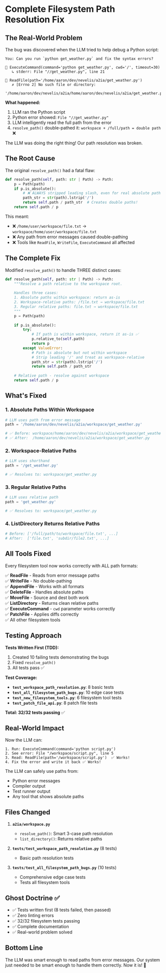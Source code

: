 # Complete Filesystem Path Resolution Fix

## The Real-World Problem

The bug was discovered when the LLM tried to help debug a Python script:

```
You: Can you run `python get_weather.py` and fix the syntax errors?

🔧 ExecuteCommand(command='python get_weather.py', cwd='/', timeout=30)
   ↳ stderr: File "//get_weather.py", line 21
   
🔧 ReadFile(path='/home/aaron/dev/nevelis/a2ia/get_weather.py')
   ✗ [Errno 2] No such file or directory: 
     '/home/aaron/dev/nevelis/a2ia/home/aaron/dev/nevelis/a2ia/get_weather.py'
```

**What happened:**
1. LLM ran the Python script
2. Python error showed: `File "//get_weather.py"`
3. LLM intelligently read the full path from the error
4. `resolve_path()` double-pathed it: `workspace + /full/path = double path` ❌

The LLM was doing the right thing! Our path resolution was broken.

## The Root Cause

The original `resolve_path()` had a fatal flaw:

```python
def resolve_path(self, path: str | Path) -> Path:
    p = Path(path)
    if p.is_absolute():
        # ❌ ALWAYS stripped leading slash, even for real absolute paths!
        path_str = str(path).lstrip('/')
        return self.path / path_str  # Creates double paths!
    return self.path / p
```

This meant:
- ❌ `/home/user/workspace/file.txt` → `workspace/home/user/workspace/file.txt`
- ❌ Any path from error messages caused double-pathing
- ❌ Tools like `ReadFile`, `WriteFile`, `ExecuteCommand` all affected

## The Complete Fix

Modified `resolve_path()` to handle THREE distinct cases:

```python
def resolve_path(self, path: str | Path) -> Path:
    """Resolve a path relative to the workspace root.
    
    Handles three cases:
    1. Absolute paths within workspace: return as-is
    2. Workspace-relative paths: /file.txt → workspace/file.txt
    3. Regular relative paths: file.txt → workspace/file.txt
    """
    p = Path(path)
    
    if p.is_absolute():
        try:
            # If path is within workspace, return it as-is ✅
            p.relative_to(self.path)
            return p
        except ValueError:
            # Path is absolute but not within workspace
            # Strip leading '/' and treat as workspace-relative
            path_str = str(path).lstrip('/')
            return self.path / path_str
    
    # Relative path - resolve against workspace
    return self.path / p
```

## What's Fixed

### 1. Absolute Paths Within Workspace
```python
# LLM uses path from error message
path = '/home/aaron/dev/nevelis/a2ia/workspace/get_weather.py'

# ✅ Before: workspace/home/aaron/dev/nevelis/a2ia/workspace/get_weather.py
# ✅ After:  /home/aaron/dev/nevelis/a2ia/workspace/get_weather.py
```

### 2. Workspace-Relative Paths
```python
# LLM uses shorthand
path = '/get_weather.py'

# ✅ Resolves to: workspace/get_weather.py
```

### 3. Regular Relative Paths
```python
# LLM uses relative path
path = 'get_weather.py'

# ✅ Resolves to: workspace/get_weather.py
```

### 4. ListDirectory Returns Relative Paths
```python
# Before: ['/full/path/to/workspace/file.txt', ...]
# After:  ['file.txt', 'subdir/file2.txt', ...]
```

## All Tools Fixed

Every filesystem tool now works correctly with ALL path formats:

✅ **ReadFile** - Reads from error message paths  
✅ **WriteFile** - No double-pathing  
✅ **AppendFile** - Works with all formats  
✅ **DeleteFile** - Handles absolute paths  
✅ **MoveFile** - Source and dest both work  
✅ **ListDirectory** - Returns clean relative paths  
✅ **ExecuteCommand** - `cwd` parameter works correctly  
✅ **PatchFile** - Applies diffs correctly  
✅ All other filesystem tools

## Testing Approach

**Tests Written First (TDD):**
1. Created 10 failing tests demonstrating the bugs
2. Fixed `resolve_path()` 
3. All tests pass ✅

**Test Coverage:**
- **`test_workspace_path_resolution.py`**: 8 basic tests
- **`test_all_filesystem_path_bugs.py`**: 10 edge case tests
- **`test_new_filesystem_tools.py`**: 6 filesystem tool tests
- **`test_patch_file_api.py`**: 8 patch file tests

**Total: 32/32 tests passing** ✅

## Real-World Impact

Now the LLM can:

```
1. Run: ExecuteCommand(command='python script.py')
2. See error: File "/workspace/script.py", line 5
3. Read: ReadFile(path='/workspace/script.py')  ✅ Works!
4. Fix the error and write it back ✅ Works!
```

The LLM can safely use paths from:
- Python error messages
- Compiler output
- Test runner output
- Any tool that shows absolute paths

## Files Changed

1. **`a2ia/workspace.py`**
   - `resolve_path()`: Smart 3-case path resolution
   - `list_directory()`: Returns relative paths

2. **`tests/test_workspace_path_resolution.py`** (8 tests)
   - Basic path resolution tests

3. **`tests/test_all_filesystem_path_bugs.py`** (10 tests)
   - Comprehensive edge case tests
   - Tests all filesystem tools

## Ghost Doctrine ✅

- ✅ Tests written first (8 tests failed, then passed)
- ✅ Zero linting errors
- ✅ 32/32 filesystem tests passing
- ✅ Complete documentation
- ✅ Real-world problem solved

## Bottom Line

The LLM was smart enough to read paths from error messages. Our system just needed to be smart enough to handle them correctly. Now it is! 🎉

